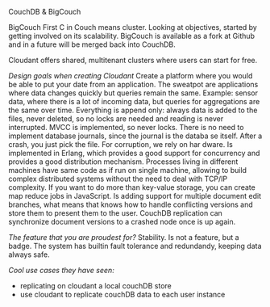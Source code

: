 CouchDB & BigCouch

BigCouch
First C in Couch means cluster. Looking at objectives, started by getting involved on its scalability. BigCouch is available as a fork at Github and in a future will be merged back into CouchDB.

Cloudant offers shared, multitenant clusters where users can start for free.

*Design goals when creating Cloudant*
Create a platform where you would be able to put your date from an application.
The sweatpot are applications where data changes quickly but queries remain the same. Example: sensor data, where there is a lot of incoming data, but queries for aggregations are the same over time.
Everything is append only: always data is added to the files, never deleted, so no locks are needed and reading is never interrupted. MVCC is implemented, so never locks.
There is no need to implement database journals, since the journal is the databa
se itself. After a crash, you just pick the file. For corruption, we rely on har
dware.
Is implemented in Erlang, which provides a good support for concurrency and provides a good distribution mechanism. Processes living in different machines have same code as if run on single machine, allowing to build complex distributed systems without the need to deal with TCP/IP complexity.
If you want to do more than key-value storage, you can create map reduce jobs in JavaScript.
Is adding support for multiple document edit branches, what means that knows how to handle conflicting versions and store them to present them to the user. CouchDB replication can synchronize document versions to a crashed node once is up again.

*The feature that you are proudest for?*
Stability. Is not a feature, but a badge. The system has builtin fault tolerance and redundandy, keeping data always safe.

*Cool use cases they have seen:*
- replicating on cloudant a local couchDB store
- use cloudant to replicate couchDB data to each user instance


